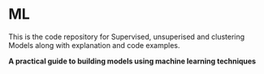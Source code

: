 # ML


This is the code repository for Supervised, unsuperised and clustering Models along with explanation and code examples.

**A practical guide to building models using machine learning techniques**
